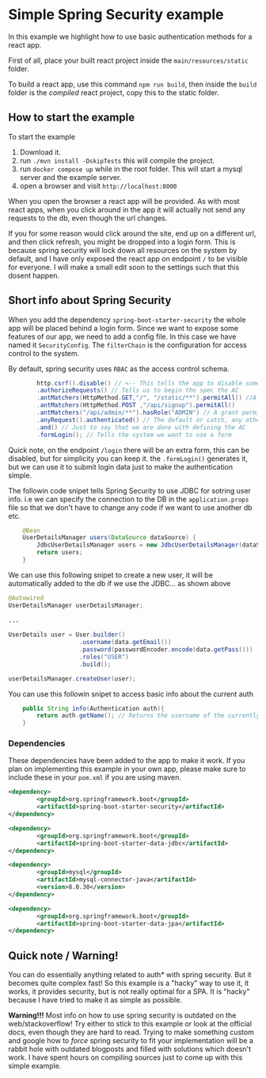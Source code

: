 # Simple Spring Security example
In this example we highlight how to use basic authentication methods for a react app.

First of all, place your built react project inside the `main/resources/static` folder.

To build a react app, use this command `npm run build`, then inside the `build` folder is the *compiled* react project,
copy this to the static folder. 

## How to start the example
To start the example
1. Download it. 
2. run `./mvn install -DskipTests` this will compile the project.
3. run `docker compose up` while in the root folder. This will start a mysql server and the example server.
4. open a browser and visit `http://localhost:8000`

When you open the browser a react app will be provided. As with most react apps, when you click around in the app it will actually not send any requests
to the db, even though the url changes.

If you for some reason would click around the site, end up on a different url, and then click refresh, you might be dropped into a login form. 
This is because spring security will lock down all resources on the system by default, and I have only exposed the react app on endpoint `/` to be 
visible for everyone. I will make a small edit soon to the settings such that this dosent happen.

## Short info about Spring Security
When you add the dependency `spring-boot-starter-security` the whole app will be placed
behind a login form. Since we want to expose some features of our app, we need to add a config file.
In this case we have named it `SecurityConfig`. The `filterChain` is the configuration for access control to the system.

By default, spring security uses `RBAC` as the access control schema.

```java
        http.csrf().disable() // <-- This tells the app to disable some security features not needed for our app.
        .authorizeRequests() // Tells us to begin the spec the AC
        .antMatchers(HttpMethod.GET,"/", "/static/**").permitAll() //A simple grant statement, matches endpoint to this string, and http method. then sets the access
        .antMatchers(HttpMethod.POST ,"/api/signup").permitAll()
        .antMatchers("/api/admin/**").hasRole("ADMIN") // A grant permission statement such that only the ADMIN role can access this endpoint
        .anyRequest().authenticated() // The default or catch, any other request needs to be verified(no specific role, i.e both users and admins can access these)
        .and() // Just to say that we are done with defining the AC
        .formLogin(); // Tells the system we want to use a form
```

Quick note, on the endpoint `/login` there will be an extra form, this can be disabled, but for simplicity you can keep it.
the `.formLogin()` generates it, but we can use it to submit login data just to make the authentication simple.


The followin code snipet tells Spring Security to use JDBC for sotring user info. i.e we can specify the
connection to the DB in the `application.props` file so that we don't have to change any code if we want to use another db etc.
```java
    @Bean
    UserDetailsManager users(DataSource dataSource) {
        JdbcUserDetailsManager users = new JdbcUserDetailsManager(dataSource);
        return users;
    }
```

We can use this following snipet to create a new user, it will be automatically added to the db if we use the JDBC... as shown above

```java
@Autowired
UserDetailsManager userDetailsManager;
            
...
            
UserDetails user = User.builder()
                    .username(data.getEmail())
                    .password(passwordEncoder.encode(data.getPass()))
                    .roles("USER")
                    .build();

userDetailsManager.createUser(user);
```

You can use this followin snipet to access basic info about the current auth
```java
    public String info(Authentication auth){
        return auth.getName(); // Returns the username of the currently logged in user.
    }
```

### Dependencies
These dependencies have been added to the app to make it work. If you plan on implementing this example in your own app, please make sure to include these in your `pom.xml` if you are using maven.
```xml
<dependency>
        <groupId>org.springframework.boot</groupId>
        <artifactId>spring-boot-starter-security</artifactId>
</dependency>

<dependency>
        <groupId>org.springframework.boot</groupId>
        <artifactId>spring-boot-starter-data-jdbc</artifactId>
</dependency>

<dependency>
        <groupId>mysql</groupId>
        <artifactId>mysql-connector-java</artifactId>
        <version>8.0.30</version>
</dependency>

<dependency>
        <groupId>org.springframework.boot</groupId>
        <artifactId>spring-boot-starter-data-jpa</artifactId>
</dependency>

```

## Quick note / Warning!
You can do essentially anything related to auth* with spring security. But it becomes quite complex
fast! So this example is a "hacky" way to use it, it works, it provides security, but is not really optimal for a SPA.
It is "hacky" because I have tried to make it as simple as possible. 

**Warning!!!** Most info on how to use spring security is outdated on the web/stackoverflow! 
Try either to stick to this example or look at the official docs, 
even though they are hard to read. Trying to make something custom and google how to 
_force_ spring security to fit your implementation will be a rabbit hole with outdated blogposts
and filled with solutions which doesn't work. I have spent hours on compiling sources just to 
come up with this simple example.

